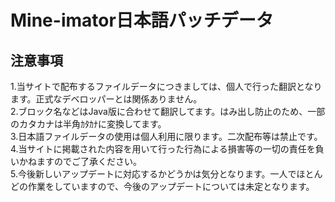 # Mine-imator日本語パッチデータ
## 注意事項
1.当サイトで配布するファイルデータにつきましては、個人で行った翻訳となります。正式なデベロッパーとは関係ありません。  
2.ブロック名などはJava版に合わせて翻訳してます。はみ出し防止のため、一部のカタカナは半角ｶﾀｶﾅに変換してます。  
3.日本語ファイルデータの使用は個人利用に限ります。二次配布等は禁止です。  
4.当サイトに掲載された内容を用いて行った行為による損害等の一切の責任を負いかねますのでご了承ください。  
5.今後新しいアップデートに対応するかどうかは気分となります。一人でほとんどの作業をしていますので、今後のアップデートについては未定となります。
